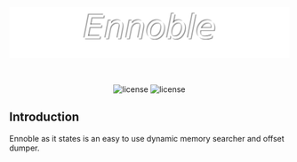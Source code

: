 ![ENNOBLE LOGO](Images/Logo.png "ENNOBLE LOGO")

<br>

<p align="center">
  <img alt="license" src="https://img.shields.io/badge/License-MIT-green.svg"/>
  <img alt="license" src="https://img.shields.io/badge/Platform-Windows-green.svg"/>
</p>

## Introduction

Ennoble as it states is an easy to use dynamic memory searcher and offset dumper.
